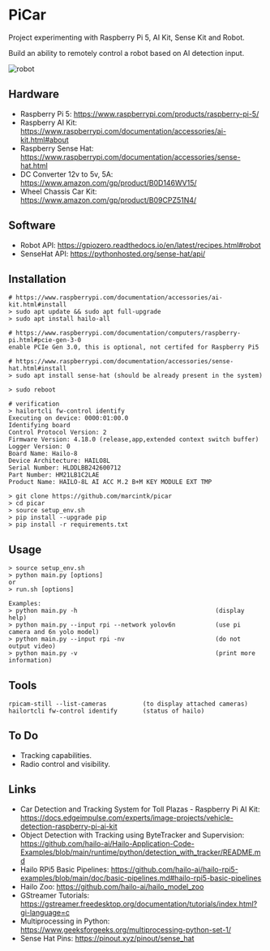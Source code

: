 # PiCar

Project experimenting with Raspberry Pi 5, AI Kit, Sense Kit and Robot.

Build an ability to remotely control a robot based on AI detection input.

![robot](docs/images/robot.png)

## Hardware

* Raspberry Pi 5: https://www.raspberrypi.com/products/raspberry-pi-5/
* Raspberry AI Kit: https://www.raspberrypi.com/documentation/accessories/ai-kit.html#about
* Raspberry Sense Hat: https://www.raspberrypi.com/documentation/accessories/sense-hat.html
* DC Converter 12v to 5v, 5A: https://www.amazon.com/gp/product/B0D146WV15/
* Wheel Chassis Car Kit: https://www.amazon.com/gp/product/B09CPZ51N4/

## Software

* Robot API: https://gpiozero.readthedocs.io/en/latest/recipes.html#robot
* SenseHat API: https://pythonhosted.org/sense-hat/api/

## Installation

```
# https://www.raspberrypi.com/documentation/accessories/ai-kit.html#install
> sudo apt update && sudo apt full-upgrade
> sudo apt install hailo-all

# https://www.raspberrypi.com/documentation/computers/raspberry-pi.html#pcie-gen-3-0
enable PCIe Gen 3.0, this is optional, not certifed for Raspberry Pi5

# https://www.raspberrypi.com/documentation/accessories/sense-hat.html#install
> sudo apt install sense-hat (should be already present in the system)

> sudo reboot

# verification
> hailortcli fw-control identify
Executing on device: 0000:01:00.0
Identifying board
Control Protocol Version: 2
Firmware Version: 4.18.0 (release,app,extended context switch buffer)
Logger Version: 0
Board Name: Hailo-8
Device Architecture: HAILO8L
Serial Number: HLDDLBB242600712
Part Number: HM21LB1C2LAE
Product Name: HAILO-8L AI ACC M.2 B+M KEY MODULE EXT TMP

> git clone https://github.com/marcintk/picar
> cd picar
> source setup_env.sh
> pip install --upgrade pip
> pip install -r requirements.txt
```

## Usage

```
> source setup_env.sh
> python main.py [options]
or
> run.sh [options]

Examples:
> python main.py -h                                      (display help)
> python main.py --input rpi --network yolov6n           (use pi camera and 6n yolo model)
> python main.py --input rpi -nv                         (do not output video)
> python main.py -v                                      (print more information)
```

## Tools

```
rpicam-still --list-cameras          (to display attached cameras)
hailortcli fw-control identify       (status of hailo)
```

## To Do

* Tracking capabilities.
* Radio control and visibility.

## Links

* Car Detection and Tracking System for Toll Plazas - Raspberry Pi AI
  Kit: https://docs.edgeimpulse.com/experts/image-projects/vehicle-detection-raspberry-pi-ai-kit
* Object Detection with Tracking using ByteTracker and
  Supervision: https://github.com/hailo-ai/Hailo-Application-Code-Examples/blob/main/runtime/python/detection_with_tracker/README.md
* Hailo RPi5 Basic Pipelines: https://github.com/hailo-ai/hailo-rpi5-examples/blob/main/doc/basic-pipelines.md#hailo-rpi5-basic-pipelines
* Hailo Zoo: https://github.com/hailo-ai/hailo_model_zoo
* GStreamer Tutorials: https://gstreamer.freedesktop.org/documentation/tutorials/index.html?gi-language=c
* Multiprocessing in Python: https://www.geeksforgeeks.org/multiprocessing-python-set-1/
* Sense Hat Pins: https://pinout.xyz/pinout/sense_hat